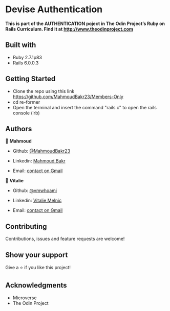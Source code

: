 # Devise Authentication
 
**This is part of the  AUTHENTICATION poject in The Odin Project’s Ruby on Rails Curriculum. Find it at http://www.theodinproject.com**

## Built with

* Ruby 2.7.1p83
* Rails 6.0.0.3

## Getting Started
* Clone the repo using this link https://github.com/MahmoudBakr23/Members-Only
* cd re-former
* Open the terminal and insert the command "rails c" to open the rails console (irb)

## Authors

👤 **Mahmoud**

- Github: [@MahmoudBakr23](https://github.com/MahmoudBakr23)

- Linkedin: [Mahmoud Bakr](https://www.linkedin.com/in/m-bakr/)

- Email: [contact on Gmail](mbakr6821@gmail.com)

👤 **Vitalie**

- Github: [@vmwhoami](https://github.com/vmwhoami)

- Linkedin: [Vitalie Melnic](https://www.linkedin.com/in/vitaliemelnic/)

- Email: [contact on Gmail](vmwhoami@gmail.com)

##    Contributing

Contributions, issues and feature requests are welcome!

## Show your support

Give a ⭐️ if you like this project!

## Acknowledgments

- Microverse
- The Odin Project


